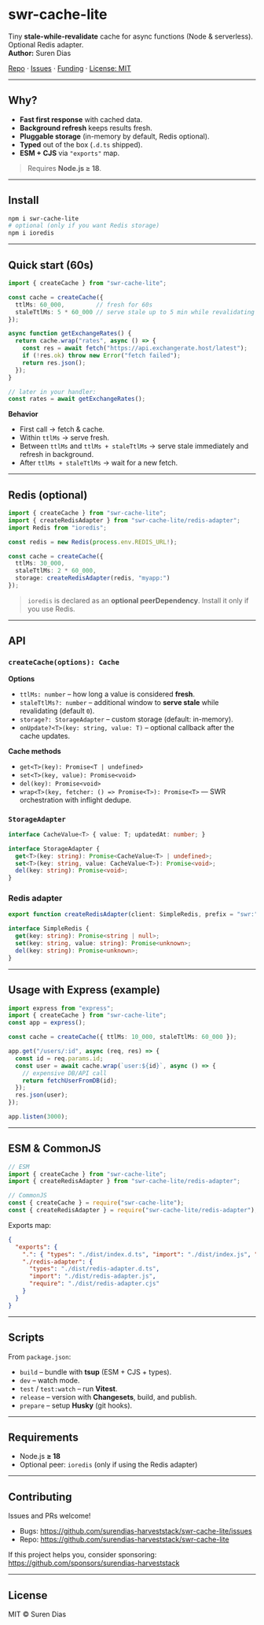 # swr-cache-lite

Tiny **stale-while-revalidate** cache for async functions (Node & serverless). Optional Redis adapter.  
**Author:** Suren Dias

[Repo](https://github.com/surendias-harveststack/swr-cache-lite) ·
[Issues](https://github.com/surendias-harveststack/swr-cache-lite/issues) ·
[Funding](https://github.com/sponsors/surendias-harveststack) ·
[License: MIT](#license)

---

## Why?

- **Fast first response** with cached data.
- **Background refresh** keeps results fresh.
- **Pluggable storage** (in-memory by default, Redis optional).
- **Typed** out of the box (`.d.ts` shipped).
- **ESM + CJS** via `"exports"` map.

> Requires **Node.js ≥ 18**.

---

## Install

```bash
npm i swr-cache-lite
# optional (only if you want Redis storage)
npm i ioredis
```

---

## Quick start (60s)

```ts
import { createCache } from "swr-cache-lite";

const cache = createCache({
  ttlMs: 60_000,         // fresh for 60s
  staleTtlMs: 5 * 60_000 // serve stale up to 5 min while revalidating
});

async function getExchangeRates() {
  return cache.wrap("rates", async () => {
    const res = await fetch("https://api.exchangerate.host/latest");
    if (!res.ok) throw new Error("fetch failed");
    return res.json();
  });
}

// later in your handler:
const rates = await getExchangeRates();
```

**Behavior**
- First call → fetch & cache.
- Within `ttlMs` → serve fresh.
- Between `ttlMs` and `ttlMs + staleTtlMs` → serve stale immediately and refresh in background.
- After `ttlMs + staleTtlMs` → wait for a new fetch.

---

## Redis (optional)

```ts
import { createCache } from "swr-cache-lite";
import { createRedisAdapter } from "swr-cache-lite/redis-adapter";
import Redis from "ioredis";

const redis = new Redis(process.env.REDIS_URL!);

const cache = createCache({
  ttlMs: 30_000,
  staleTtlMs: 2 * 60_000,
  storage: createRedisAdapter(redis, "myapp:")
});
```

> `ioredis` is declared as an **optional peerDependency**. Install it only if you use Redis.

---

## API

### `createCache(options): Cache`

**Options**
- `ttlMs: number` – how long a value is considered **fresh**.
- `staleTtlMs?: number` – additional window to **serve stale** while revalidating (default `0`).
- `storage?: StorageAdapter` – custom storage (default: in-memory).
- `onUpdate?<T>(key: string, value: T)` – optional callback after the cache updates.

**Cache methods**
- `get<T>(key): Promise<T | undefined>`
- `set<T>(key, value): Promise<void>`
- `del(key): Promise<void>`
- `wrap<T>(key, fetcher: () => Promise<T>): Promise<T>` — SWR orchestration with inflight dedupe.

### `StorageAdapter`

```ts
interface CacheValue<T> { value: T; updatedAt: number; }

interface StorageAdapter {
  get<T>(key: string): Promise<CacheValue<T> | undefined>;
  set<T>(key: string, value: CacheValue<T>): Promise<void>;
  del(key: string): Promise<void>;
}
```

### Redis adapter

```ts
export function createRedisAdapter(client: SimpleRedis, prefix = "swr:"): StorageAdapter;

interface SimpleRedis {
  get(key: string): Promise<string | null>;
  set(key: string, value: string): Promise<unknown>;
  del(key: string): Promise<unknown>;
}
```

---

## Usage with Express (example)

```ts
import express from "express";
import { createCache } from "swr-cache-lite";
const app = express();

const cache = createCache({ ttlMs: 10_000, staleTtlMs: 60_000 });

app.get("/users/:id", async (req, res) => {
  const id = req.params.id;
  const user = await cache.wrap(`user:${id}`, async () => {
    // expensive DB/API call
    return fetchUserFromDB(id);
  });
  res.json(user);
});

app.listen(3000);
```

---

## ESM & CommonJS

```ts
// ESM
import { createCache } from "swr-cache-lite";
import { createRedisAdapter } from "swr-cache-lite/redis-adapter";

// CommonJS
const { createCache } = require("swr-cache-lite");
const { createRedisAdapter } = require("swr-cache-lite/redis-adapter");
```

Exports map:
```json
{
  "exports": {
    ".": { "types": "./dist/index.d.ts", "import": "./dist/index.js", "require": "./dist/index.cjs" },
    "./redis-adapter": {
      "types": "./dist/redis-adapter.d.ts",
      "import": "./dist/redis-adapter.js",
      "require": "./dist/redis-adapter.cjs"
    }
  }
}
```

---

## Scripts

From `package.json`:

- `build` – bundle with **tsup** (ESM + CJS + types).
- `dev` – watch mode.
- `test` / `test:watch` – run **Vitest**.
- `release` – version with **Changesets**, build, and publish.
- `prepare` – setup **Husky** (git hooks).

---

## Requirements

- Node.js **≥ 18**
- Optional peer: `ioredis` (only if using the Redis adapter)

---

## Contributing

Issues and PRs welcome!  
- Bugs: <https://github.com/surendias-harveststack/swr-cache-lite/issues>  
- Repo: <https://github.com/surendias-harveststack/swr-cache-lite>

If this project helps you, consider sponsoring:  
<https://github.com/sponsors/surendias-harveststack>

---

## License

MIT © Suren Dias
